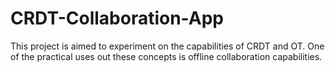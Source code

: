 # CRDT-Collaboration-App
This project is aimed to experiment on the capabilities of CRDT and OT. One of the practical uses out these concepts is offline collaboration capabilities. 
